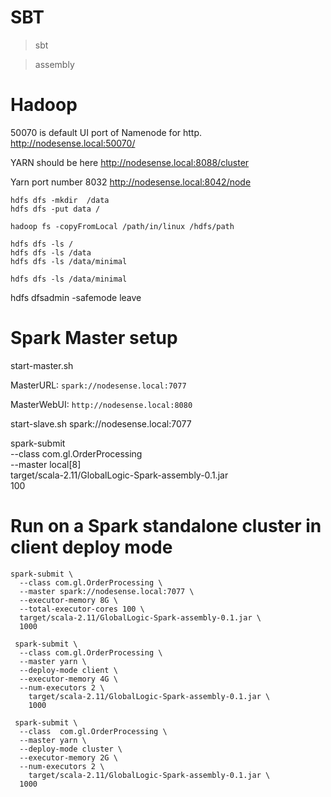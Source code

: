 # SBT

> sbt

> assembly



# Hadoop

50070 is default UI port of Namenode for http. http://nodesense.local:50070/

YARN should be here http://nodesense.local:8088/cluster

Yarn port number 8032 http://nodesense.local:8042/node



```
hdfs dfs -mkdir  /data
hdfs dfs -put data /

hadoop fs -copyFromLocal /path/in/linux /hdfs/path

hdfs dfs -ls /
hdfs dfs -ls /data
hdfs dfs -ls /data/minimal

hdfs dfs -ls /data/minimal

```


hdfs dfsadmin -safemode leave


# Spark Master setup

start-master.sh

MasterURL: `spark://nodesense.local:7077`

MasterWebUI: `http://nodesense.local:8080`


start-slave.sh spark://nodesense.local:7077




spark-submit \
  --class com.gl.OrderProcessing \
  --master local[8] \
  target/scala-2.11/GlobalLogic-Spark-assembly-0.1.jar \
  100



# Run on a Spark standalone cluster in client deploy mode
```
spark-submit \
  --class com.gl.OrderProcessing \
  --master spark://nodesense.local:7077 \
  --executor-memory 8G \
  --total-executor-cores 100 \
  target/scala-2.11/GlobalLogic-Spark-assembly-0.1.jar \
  1000
```

```
 spark-submit \
  --class com.gl.OrderProcessing \
  --master yarn \
  --deploy-mode client \
  --executor-memory 4G \
  --num-executors 2 \
    target/scala-2.11/GlobalLogic-Spark-assembly-0.1.jar \
    1000
```

```
 spark-submit \
  --class  com.gl.OrderProcessing \
  --master yarn \
  --deploy-mode cluster \
  --executor-memory 2G \
  --num-executors 2 \
    target/scala-2.11/GlobalLogic-Spark-assembly-0.1.jar \
  1000
```